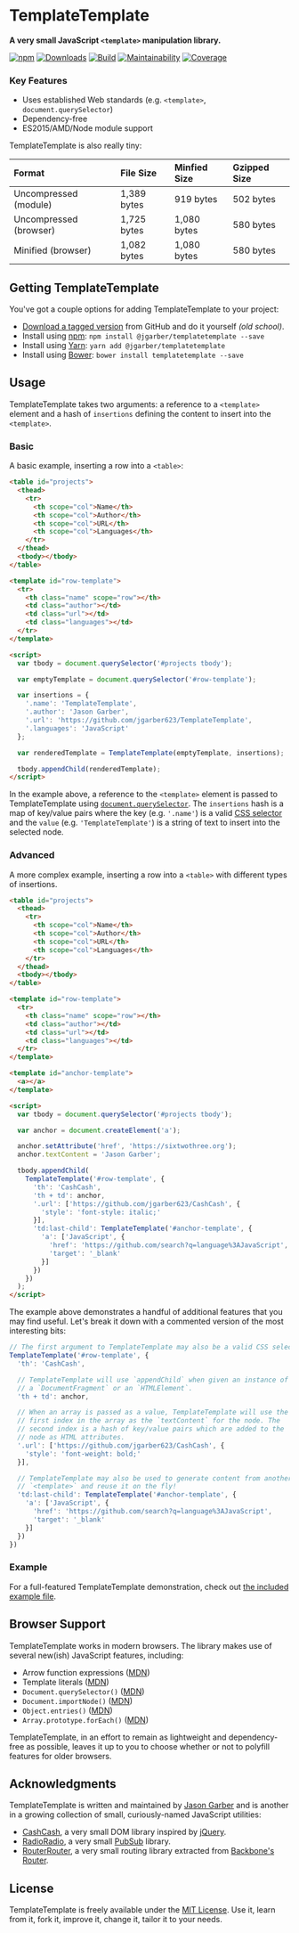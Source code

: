 # TemplateTemplate

**A very small JavaScript `<template>` manipulation library.**

[![npm](https://img.shields.io/npm/v/@jgarber/templatetemplate.svg?style=for-the-badge)](https://www.npmjs.com/package/@jgarber/templatetemplate)
[![Downloads](https://img.shields.io/npm/dt/@jgarber/templatetemplate.svg?style=for-the-badge)](https://www.npmjs.com/package/@jgarber/templatetemplate)
[![Build](https://img.shields.io/travis/jgarber623/TemplateTemplate.svg?style=for-the-badge)](https://travis-ci.org/jgarber623/TemplateTemplate)
[![Maintainability](https://img.shields.io/codeclimate/maintainability/jgarber623/TemplateTemplate.svg?style=for-the-badge)](https://codeclimate.com/github/jgarber623/TemplateTemplate)
[![Coverage](https://img.shields.io/codeclimate/coverage/jgarber623/TemplateTemplate.svg?style=for-the-badge)](https://codeclimate.com/github/jgarber623/TemplateTemplate)

### Key Features

- Uses established Web standards (e.g. `<template>`, `document.querySelector`)
- Dependency-free
- ES2015/AMD/Node module support

TemplateTemplate is also really tiny:

| Format                 | File Size   | Minfied Size | Gzipped Size |
|:-----------------------|:------------|:-------------|:-------------|
| Uncompressed (module)  | 1,389 bytes | 919 bytes    | 502 bytes    |
| Uncompressed (browser) | 1,725 bytes | 1,080 bytes  | 580 bytes    |
| Minified (browser)     | 1,082 bytes | 1,080 bytes  | 580 bytes    |

## Getting TemplateTemplate

You've got a couple options for adding TemplateTemplate to your project:

- [Download a tagged version](https://github.com/jgarber623/TemplateTemplate/tags) from GitHub and do it yourself _(old school)_.
- Install using [npm](https://www.npmjs.com/package/@jgarber/templatetemplate): `npm install @jgarber/templatetemplate --save`
- Install using [Yarn](https://yarnpkg.com/en/package/@jgarber/templatetemplate): `yarn add @jgarber/templatetemplate`
- Install using [Bower](https://bower.io/search/?q=templatetemplate): `bower install templatetemplate --save`

## Usage

TemplateTemplate takes two arguments: a reference to a `<template>` element and a hash of `insertions` defining the content to insert into the `<template>`.

### Basic

A basic example, inserting a row into a `<table>`:

```html
<table id="projects">
  <thead>
    <tr>
      <th scope="col">Name</th>
      <th scope="col">Author</th>
      <th scope="col">URL</th>
      <th scope="col">Languages</th>
    </tr>
  </thead>
  <tbody></tbody>
</table>

<template id="row-template">
  <tr>
    <th class="name" scope="row"></th>
    <td class="author"></td>
    <td class="url"></td>
    <td class="languages"></td>
  </tr>
</template>

<script>
  var tbody = document.querySelector('#projects tbody');

  var emptyTemplate = document.querySelector('#row-template');

  var insertions = {
    '.name': 'TemplateTemplate',
    '.author': 'Jason Garber',
    '.url': 'https://github.com/jgarber623/TemplateTemplate',
    '.languages': 'JavaScript'
  };

  var renderedTemplate = TemplateTemplate(emptyTemplate, insertions);

  tbody.appendChild(renderedTemplate);
</script>
```

In the example above, a reference to the `<template>` element is passed to TemplateTemplate using [`document.querySelector`](https://developer.mozilla.org/en-US/docs/Web/API/Document/querySelector). The `insertions` hash is a map of key/value pairs where the key (e.g. `'.name'`) is a valid [CSS selector](https://developer.mozilla.org/en-US/docs/Web/CSS/CSS_Selectors) and the `value` (e.g. `'TemplateTemplate'`) is a string of text to insert into the selected node.

### Advanced

A more complex example, inserting a row into a `<table>` with different types of insertions.

```html
<table id="projects">
  <thead>
    <tr>
      <th scope="col">Name</th>
      <th scope="col">Author</th>
      <th scope="col">URL</th>
      <th scope="col">Languages</th>
    </tr>
  </thead>
  <tbody></tbody>
</table>

<template id="row-template">
  <tr>
    <th class="name" scope="row"></th>
    <td class="author"></td>
    <td class="url"></td>
    <td class="languages"></td>
  </tr>
</template>

<template id="anchor-template">
  <a></a>
</template>

<script>
  var tbody = document.querySelector('#projects tbody');

  var anchor = document.createElement('a');

  anchor.setAttribute('href', 'https://sixtwothree.org');
  anchor.textContent = 'Jason Garber';

  tbody.appendChild(
    TemplateTemplate('#row-template', {
      'th': 'CashCash',
      'th + td': anchor,
      '.url': ['https://github.com/jgarber623/CashCash', {
        'style': 'font-style: italic;'
      }],
      'td:last-child': TemplateTemplate('#anchor-template', {
        'a': ['JavaScript', {
          'href': 'https://github.com/search?q=language%3AJavaScript',
          'target': '_blank'
        }]
      })
    })
  );
</script>
```

The example above demonstrates a handful of additional features that you may find useful. Let's break it down with a commented version of the most interesting bits:

```js
// The first argument to TemplateTemplate may also be a valid CSS selector.
TemplateTemplate('#row-template', {
  'th': 'CashCash',

  // TemplateTemplate will use `appendChild` when given an instance of
  // a `DocumentFragment` or an `HTMLElement`.
  'th + td': anchor,

  // When an array is passed as a value, TemplateTemplate will use the
  // first index in the array as the `textContent` for the node. The
  // second index is a hash of key/value pairs which are added to the
  // node as HTML attributes.
  '.url': ['https://github.com/jgarber623/CashCash', {
    'style': 'font-weight: bold;'
  }],

  // TemplateTemplate may also be used to generate content from another
  // `<template>` and reuse it on the fly!
  'td:last-child': TemplateTemplate('#anchor-template', {
    'a': ['JavaScript', {
      'href': 'https://github.com/search?q=language%3AJavaScript',
      'target': '_blank'
    }]
  })
})
```

### Example

For a full-featured TemplateTemplate demonstration, check out [the included example file](https://github.com/jgarber623/TemplateTemplate/blob/master/example/index.html).

## Browser Support

TemplateTemplate works in modern browsers. The library makes use of several new(ish) JavaScript features, including:

- Arrow function expressions ([MDN](https://developer.mozilla.org/en-US/docs/Web/JavaScript/Reference/Functions/Arrow_functions))
- Template literals ([MDN](https://developer.mozilla.org/en-US/docs/Web/JavaScript/Reference/Template_literals))
- `Document.querySelector()` ([MDN](https://developer.mozilla.org/en-US/docs/Web/API/Document/querySelector))
- `Document.importNode()` ([MDN](https://developer.mozilla.org/en-US/docs/Web/API/Document/importNode))
- `Object.entries()` ([MDN](https://developer.mozilla.org/en-US/docs/Web/JavaScript/Reference/Global_Objects/Object/entries))
- `Array.prototype.forEach()` ([MDN](https://developer.mozilla.org/en-US/docs/Web/JavaScript/Reference/Global_Objects/Array/forEach))

TemplateTemplate, in an effort to remain as lightweight and dependency-free as possible, leaves it up to you to choose whether or not to polyfill features for older browsers.

## Acknowledgments

TemplateTemplate is written and maintained by [Jason Garber](https://sixtwothree.org) and is another in a growing collection of small, curiously-named JavaScript utilities:

- [CashCash](https://github.com/jgarber623/CashCash), a very small DOM library inspired by [jQuery](https://jquery.com).
- [RadioRadio](https://github.com/jgarber623/RadioRadio), a very small [PubSub](https://en.wikipedia.org/wiki/Publish–subscribe_pattern) library.
- [RouterRouter](https://github.com/jgarber623/RouterRouter), a very small routing library extracted from [Backbone's Router](http://backbonejs.org/docs/backbone.html#section-185).

## License

TemplateTemplate is freely available under the [MIT License](https://opensource.org/licenses/MIT). Use it, learn from it, fork it, improve it, change it, tailor it to your needs.
